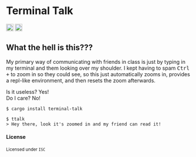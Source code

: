 # Terminal Talk

[<img alt="github" src="https://img.shields.io/badge/github-MNThomson/terminal-talk-bc3f48?style=for-the-badge&labelColor=555555&logo=github" height="20">](https://github.com/MNThomson/terminal-talk)
[<img alt="crates.io" src="https://img.shields.io/crates/v/terminal-talk.svg?style=for-the-badge&color=fc8d62&logo=rust" height="20">](https://crates.io/crates/terminal-talk)

## What the hell is this???

My primary way of communicating with friends in class is just by typing in my terminal and them looking over my shoulder.
I kept having to spam <kbd>Ctrl +</kbd> to zoom in so they could see, so this just automatically zooms in, provides a repl-like environment, and then resets the zoom afterwards.

Is it useless? Yes! \
Do I care? No!

```
$ cargo install terminal-talk

$ ttalk
> Hey there, look it's zoomed in and my friend can read it!
```

#### License
<sup>

Licensed under `ISC`

</sup>

